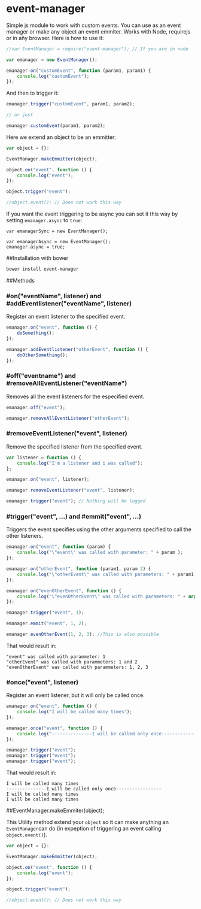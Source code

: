 event-manager
=============

Simple js module to work with custom events. You can use as an event manager or make any object an event emmiter. Works with Node, requirejs or in añy browser. Here is how to use it:

```javascript
//var EventManager = require("event-manager"); // If you are in node

var emanager = new EventManager();

emanager.on("customEvent", function (param1, param1) {
    console.log("customEvent");
});

```

And then to trigger it:

```javascript
emanager.trigger("customEvent", param1, param2);

// or just

emanager.customEvent(param1, param2);
```

Here we extend an object to be an emmitter:

```javascript
var object = {}:

EventManager.makeEmmitter(object);

object.on("event", function () {
    console.log("event");
});

object.trigger("event");

//object.event(); // Does not work this way
```

If you want the event triggering to be async you can set it this way by setting `emanager.async` to `true`:

```javascrit
var emanagerSync = new EventManager();

var emanagerAsync = new EventManager();
emanager.async = true;
```
##Installation with bower

```sh
bower install event-manager
```

##Methods

### #on("eventName", listener) and #addEventlistener("eventName", listener)

Register an event listener to the specified event.

```javascript
emanager.on("event", function () {
    doSomething();
});

emanager.addEventlistener("otherEvent", function () {
    doOtherSomething();
});
```

### #off("eventname") and #removeAllEventListener("eventName")

Removes all the event listeners for the especified event.

```javascript
emanager.off("event");

emanager.removeAllEventListener("otherEvent");
```

### #removeEventListener("event", listener)

Remove the specified listener from the specified event.

```javascript
var listener = function () {
    console.log("I'm a listener and i was called");
};

emanager.on("event", listener);

emanager.removeEventListener("event", listener);

emanager.trigger("event"); // Nothing will be logged

```

### #trigger("event", ...) and #emmit("event", ...)

Triggers the event specifies using the other arguments specified to call the other listeners.

```javascript
emanager.on("event", function (param) {
    console.log("\"event\" was called with parameter: " + param );
});

emanager.on("otherEvent", function (param1, param 2) {
    console.log("\"otherEvent\" was called with parameters: " + param1 + " and " + param2);
});

emanager.on("evenOtherEvent", function () {
    console.log("\"evenOtherEvent\" was called with parameters: " + arguments.join(", "));
});

emanager.trigger("event", 1);

emanager.emmit("event", 1, 2);

emanager.evenOtherEvent(1, 2, 3); //This is also possible
```

That would result in:

```
"event" was called with parammeter: 1
"otherEvent" was called with parammeters: 1 and 2
"evenOtherEvent" was called with parammeters: 1, 2, 3
```

### #once("event", listener)

Register an event listener, but it will only be called once.

```javascript
emanager.on("event", function () {
    console.log("I will be called many times");
});

emanager.once("event", function () {
    console.log("---------------I will be called only once-----------------");
});

emanager.trigger("event");
emanager.trigger("event");
emanager.trigger("event");
```

That would result in:

```
I will be called many times
---------------I will be called only once-----------------
I will be called many times
I will be called many times
```

##EventManager.makeEmmiter(object);

This Utility method extend your `object` so it can make anything an `EventManager`can do (in expeption of triggering an event calling `object.event()`).

```javascript
var object = {}:

EventManager.makeEmmitter(object);

object.on("event", function () {
    console.log("event");
});

object.trigger("event");

//object.event(); // Does not work this way
```
